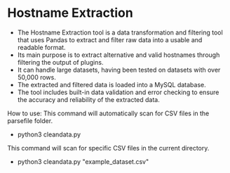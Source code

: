 # Hostname Extraction
- The Hostname Extraction tool is a data transformation and filtering tool that uses Pandas to extract and filter raw data into a usable and readable format.
- Its main purpose is to extract alternative and valid hostnames through filtering the output of plugins.
- It can handle large datasets, having been tested on datasets with over 50,000 rows.
- The extracted and filtered data is loaded into a MySQL database.
- The tool includes built-in data validation and error checking to ensure the accuracy and reliability of the extracted data.

How to use: 
This command will automatically scan for CSV files in the parsefile folder. 

- python3 cleandata.py

This command will scan for specific CSV files in the current directory.

- python3 cleandata.py "example_dataset.csv" 



